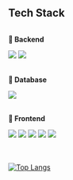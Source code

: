 ## Tech Stack
<div style="display:flex; flex-direction:column; align-items:flex-start;">
    <!-- Backend -->
    <p><strong>📌 Backend</strong></p>
    <div>
        <img src="https://img.shields.io/badge/Java-007396?style=for-the-badge&logo=OpenJDK&logoColor=white"/>
        <img src="https://img.shields.io/badge/Spring-6DB33F?style=for-the-badge&logo=Spring&logoColor=white"> 
    </div>
    <br>
    <!-- Database -->
    <p><strong>📌 Database</strong></p>
    <div>
        <img src="https://img.shields.io/badge/mysql-4479A1?style=for-the-badge&logo=mysql&logoColor=white"> 
    </div>
    <br>
    <!-- Frontend -->
    <p><strong>📌 Frontend</strong></p>
    <div>
        <img src="https://img.shields.io/badge/javascript-F7DF1E?style=flat-square&logo=javascript&logoColor=black">
        <img src="https://img.shields.io/badge/jquery-0769AD?style=flat-square&logo=jquery&logoColor=white"> 
        <img src="https://img.shields.io/badge/html5-E34F26?style=flat-square&logo=html5&logoColor=white"> 
        <img src="https://img.shields.io/badge/css-1572B6?style=flat-square&logo=css3&logoColor=white"> 
        <img src="https://img.shields.io/badge/bootstrap-7952B3?style=flat-square&logo=bootstrap&logoColor=white">
    </div>
    <br>﻿
</div>

[![Top Langs](https://github-readme-stats.vercel.app/api/top-langs/?username=jieonsim)](https://github.com/jieonsim/jieonsim)
